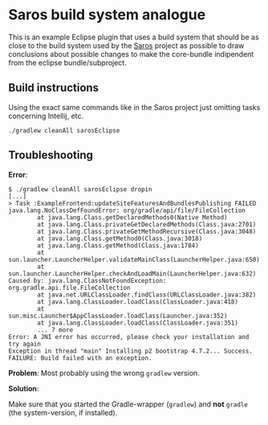 # Saros build system analogue

This is an example Eclipse plugin that uses a build system that should be as close to the build system used by the [Saros](https://github.com/saros-project/saros/) project as possible to draw conclusions about possible changes to make the core-bundle indipendent from the eclipse bundle/subproject.

## Build instructions
Using the exact same commands like in the Saros project just omitting tasks concerning Intellij, etc.
```
./gradlew cleanAll sarosEclipse
```

## Troubleshooting

**Error**:
```shell
$ ./gradlew cleanAll sarosEclipse dropin
[...]
> Task :ExampleFrontend:updateSiteFeaturesAndBundlesPublishing FAILED
java.lang.NoClassDefFoundError: org/gradle/api/file/FileCollection
        at java.lang.Class.getDeclaredMethods0(Native Method)
        at java.lang.Class.privateGetDeclaredMethods(Class.java:2701)
        at java.lang.Class.privateGetMethodRecursive(Class.java:3048)
        at java.lang.Class.getMethod0(Class.java:3018)
        at java.lang.Class.getMethod(Class.java:1784)
        at sun.launcher.LauncherHelper.validateMainClass(LauncherHelper.java:650)
        at sun.launcher.LauncherHelper.checkAndLoadMain(LauncherHelper.java:632)
Caused by: java.lang.ClassNotFoundException: org.gradle.api.file.FileCollection
        at java.net.URLClassLoader.findClass(URLClassLoader.java:382)
        at java.lang.ClassLoader.loadClass(ClassLoader.java:418)
        at sun.misc.Launcher$AppClassLoader.loadClass(Launcher.java:352)
        at java.lang.ClassLoader.loadClass(ClassLoader.java:351)
        ... 7 more
Error: A JNI error has occurred, please check your installation and try again
Exception in thread "main" Installing p2 bootstrap 4.7.2... Success.
FAILURE: Build failed with an exception.
```

**Problem**: Most probably using the wrong `gradlew` version.

**Solution**:

Make sure that you started the Gradle-wrapper (`gradlew`) and **not** `gradle` (the system-version, if installed).
